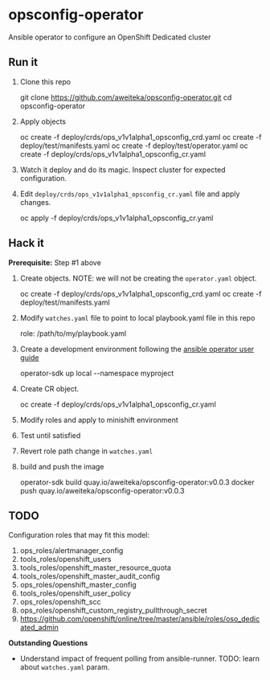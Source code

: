 # opsconfig-operator
Ansible operator to configure an OpenShift Dedicated cluster

## Run it

1. Clone this repo

    git clone https://github.com/aweiteka/opsconfig-operator.git
    cd opsconfig-operator
1. Apply objects

    oc create -f deploy/crds/ops_v1v1alpha1_opsconfig_crd.yaml
    oc create -f deploy/test/manifests.yaml
    oc create -f deploy/test/operator.yaml
    oc create -f deploy/crds/ops_v1v1alpha1_opsconfig_cr.yaml
1. Watch it deploy and do its magic. Inspect cluster for expected configuration.
1. Edit `deploy/crds/ops_v1v1alpha1_opsconfig_cr.yaml` file and apply changes.

    oc apply -f deploy/crds/ops_v1v1alpha1_opsconfig_cr.yaml

## Hack it

**Prerequisite:** Step #1 above

1. Create objects. NOTE: we will not be creating the `operator.yaml` object.

    oc create -f deploy/crds/ops_v1v1alpha1_opsconfig_crd.yaml
    oc create -f deploy/test/manifests.yaml
1. Modify `watches.yaml` file to point to local playbook.yaml file in this repo

      role: /path/to/my/playbook.yaml
1. Create a development environment following the [ansible operator user guide](https://github.com/operator-framework/operator-sdk/blob/master/doc/ansible/user-guide.md)

    operator-sdk up local --namespace myproject
1. Create CR object.

    oc create -f deploy/crds/ops_v1v1alpha1_opsconfig_cr.yaml
1. Modify roles and apply to minishift environment
1. Test until satisfied
1. Revert role path change in `watches.yaml`
1. build and push the image

     operator-sdk build quay.io/aweiteka/opsconfig-operator:v0.0.3
     docker push quay.io/aweiteka/opsconfig-operator:v0.0.3

## TODO

Configuration roles that may fit this model:

1. ops_roles/alertmanager_config
1. tools_roles/openshift_users
1. tools_roles/openshift_master_resource_quota
1. tools_roles/openshift_master_audit_config
1. ops_roles/openshift_master_config
1. tools_roles/openshift_user_policy
1. ops_roles/openshift_scc
1. ops_roles/openshift_custom_registry_pullthrough_secret
1. https://github.com/openshift/online/tree/master/ansible/roles/oso_dedicated_admin

**Outstanding Questions**

* Understand impact of frequent polling from ansible-runner. TODO: learn about `watches.yaml` param.
